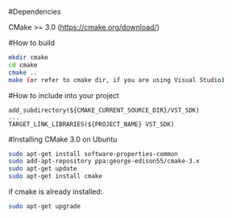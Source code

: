 #Dependencies

CMake >= 3.0 (https://cmake.org/download/)

#How to build 
```bash
mkdir cmake
cd cmake
cmake ..
make (or refer to cmake dir, if you are using Visual Studio)
```

#How to include into your project 
```
add_subdirectory(${CMAKE_CURRENT_SOURCE_DIR}/VST_SDK)
...
TARGET_LINK_LIBRARIES(${PROJECT_NAME} VST_SDK)
```

#Installing CMake 3.0 on Ubuntu
```bash
sudo apt-get install software-properties-common
sudo add-apt-repository ppa:george-edison55/cmake-3.x
sudo apt-get update
sudo apt-get install cmake
```

if cmake is already installed:
```bash
sudo apt-get upgrade
```

